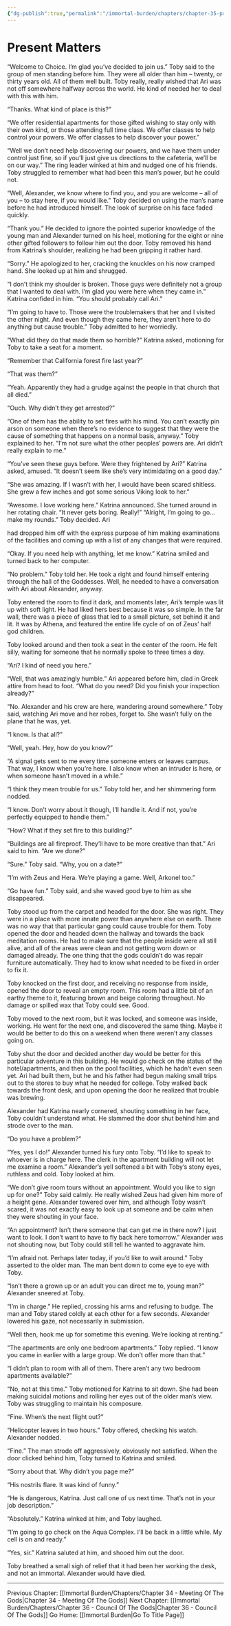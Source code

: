 ```yaml
---
{"dg-publish":true,"permalink":"/immortal-burden/chapters/chapter-35-present-matters/"}
---
```


# Present Matters
“Welcome to Choice. I’m glad you’ve decided to join us.” Toby said to the group of men standing before him. They were all older than him – twenty, or thirty years old. All of them well built. Toby really, really wished that Ari was not off somewhere halfway across the world. He kind of needed her to deal with this with him.

“Thanks. What kind of place is this?”

“We offer residential apartments for those gifted wishing to stay only with their own kind, or those attending full time class. We offer classes to help control your powers. We offer classes to help discover your power.”

“Well we don’t need help discovering our powers, and we have them under control just fine, so if you’ll just give us directions to the cafeteria, we’ll be on our way.” The ring leader winked at him and nudged one of his friends. Toby struggled to remember what had been this man’s power, but he could not.

“Well, Alexander, we know where to find you, and you are welcome – all of you – to stay here, if you would like.” Toby decided on using the man’s name before he had introduced himself. The look of surprise on his face faded quickly.

“Thank you.” He decided to ignore the pointed superior knowledge of the young man and Alexander turned on his heel, motioning for the eight or nine other gifted followers to follow him out the door. Toby removed his hand from Katrina’s shoulder, realizing he had been gripping it rather hard.

“Sorry.” He apologized to her, cracking the knuckles on his now cramped hand. She looked up at him and shrugged.

“I don’t think my shoulder is broken. Those guys were definitely not a group that I wanted to deal with. I’m glad you were here when they came in.” Katrina confided in him. “You should probably call Ari.”

“I’m going to have to. Those were the troublemakers that her and I visited the other night. And even though they came here, they aren’t here to do anything but cause trouble.” Toby admitted to her worriedly.

“What did they do that made them so horrible?” Katrina asked, motioning for Toby to take a seat for a moment.

“Remember that California forest fire last year?” 

“That was them?”

“Yeah. Apparently they had a grudge against the people in that church that all died.”

“Ouch. Why didn’t they get arrested?”

“One of them has the ability to set fires with his mind. You can’t exactly pin arson on someone when there’s no evidence to suggest that they were the cause of something that happens on a normal basis, anyway.” Toby explained to her. “I’m not sure what the other peoples’ powers are. Ari didn’t really explain to me.”

“You’ve seen these guys before. Were they frightened by Ari?” Katrina asked, amused. “It doesn’t seem like she’s very intimidating on a good day.”

“She was amazing. If I wasn’t with her, I would have been scared shitless. She grew a few inches and got some serious Viking look to her.”

“Awesome. I love working here.” Katrina announced. She turned around in her rotating chair. “It never gets boring. Really!” “Alright, I’m going to go... make my rounds.” Toby decided. Ari

had dropped him off with the express purpose of him making examinations of the facilities and coming up with a list of any changes that were required.

“Okay. If you need help with anything, let me know.” Katrina smiled and turned back to her computer.

“No problem.” Toby told her. He took a right and found himself entering through the hall of the Goddesses. Well, he needed to have a conversation with Ari about Alexander, anyway.

Toby entered the room to find it dark, and moments later, Ari’s temple was lit up with soft light. He had liked hers best because it was so simple. In the far wall, there was a piece of glass that led to a small picture, set behind it and lit. It was by Athena, and featured the entire life cycle of on of Zeus’ half god children.

Toby looked around and then took a seat in the center of the room. He felt silly, waiting for someone that he normally spoke to three times a day.

“Ari? I kind of need you here.”

“Well, that was amazingly humble.” Ari appeared before him, clad in Greek attire from head to foot. “What do you need? Did you finish your inspection already?”

“No. Alexander and his crew are here, wandering around somewhere.” Toby said, watching Ari move and her robes, forget to. She wasn’t fully on the plane that he was, yet.

“I know. Is that all?”

“Well, yeah. Hey, how do you know?”

“A signal gets sent to me every time someone enters or leaves campus. That way, I know when you’re here. I also know when an intruder is here, or when someone hasn’t moved in a while.”

“I think they mean trouble for us.” Toby told her, and her shimmering form nodded.

“I know. Don’t worry about it though, I’ll handle it. And if not, you’re perfectly equipped to handle them.”

“How? What if they set fire to this building?”

“Buildings are all fireproof. They’ll have to be more creative than that.” Ari said to him. “Are we done?”

“Sure.” Toby said. “Why, you on a date?”

“I’m with Zeus and Hera. We’re playing a game. Well, Arkonel too.”

“Go have fun.” Toby said, and she waved good bye to him as she disappeared.

Toby stood up from the carpet and headed for the door. She was right. They were in a place with more innate power than anywhere else on earth. There was no way that that particular gang could cause trouble for them. Toby opened the door and headed down the hallway and towards the back meditation rooms. He had to make sure that the people inside were all still alive, and all of the areas were clean and not getting worn down or damaged already. The one thing that the gods couldn’t do was repair furniture automatically. They had to know what needed to be fixed in order to fix it.

Toby knocked on the first door, and receiving no response from inside, opened the door to reveal an empty room. This room had a little bit of an earthy theme to it, featuring brown and beige coloring throughout. No damage or spilled wax that Toby could see. Good.

Toby moved to the next room, but it was locked, and someone was inside, working. He went for the next one, and discovered the same thing. Maybe it would be better to do this on a weekend when there weren’t any classes going on.

Toby shut the door and decided another day would be better for this particular adventure in this building. He would go check on the status of the hotel/apartments, and then on the pool facilities, which he hadn’t even seen yet. Ari had built them, but he and his father had begun making small trips out to the stores to buy what he needed for college. Toby walked back towards the front desk, and upon opening the door he realized that trouble was brewing.

Alexander had Katrina nearly cornered, shouting something in her face, Toby couldn’t understand what. He slammed the door shut behind him and strode over to the man.

“Do you have a problem?”

“Yes, yes I do!” Alexander turned his fury onto Toby. “I’d like to speak to whoever is in charge here. The clerk in the apartment building will not let me examine a room.” Alexander’s yell softened a bit with Toby’s stony eyes, ruthless and cold. Toby looked at him.

“We don’t give room tours without an appointment. Would you like to sign up for one?” Toby said calmly. He really wished Zeus had given him more of a height gene. Alexander towered over him, and although Toby wasn’t scared, it was not exactly easy to look up at someone and be calm when they were shouting in your face.

“An appointment? Isn’t there someone that can get me in there now? I just want to look. I don’t want to have to fly back here tomorrow.” Alexander was not shouting now, but Toby could still tell he wanted to aggravate him.

“I’m afraid not. Perhaps later today, if you’d like to wait around.” Toby asserted to the older man. The man bent down to come eye to eye with Toby.

“Isn’t there a grown up or an adult you can direct me to, young man?” Alexander sneered at Toby.

“I’m in charge.” He replied, crossing his arms and refusing to budge. The man and Toby stared coldly at each other for a few seconds. Alexander lowered his gaze, not necessarily in submission.

“Well then, hook me up for sometime this evening. We’re looking at renting.”

“The apartments are only one bedroom apartments.” Toby replied. “I know you came in earlier with a large group. We don’t offer more than that.”

“I didn’t plan to room with all of them. There aren’t any two bedroom apartments available?”

“No, not at this time.” Toby motioned for Katrina to sit down. She had been making suicidal motions and rolling her eyes out of the older man’s view. Toby was struggling to maintain his composure.

“Fine. When’s the next flight out?”

“Helicopter leaves in two hours.” Toby offered, checking his watch. Alexander nodded.

“Fine.” The man strode off aggressively, obviously not satisfied. When the door clicked behind him, Toby turned to Katrina and smiled.

“Sorry about that. Why didn’t you page me?”

“His nostrils flare. It was kind of funny.”

“He is dangerous, Katrina. Just call one of us next time. That’s not in your job description.”

“Absolutely.” Katrina winked at him, and Toby laughed.

“I’m going to go check on the Aqua Complex. I’ll be back in a little while. My cell is on and ready.”

“Yes, sir.” Katrina saluted at him, and shooed him out the door.

Toby breathed a small sigh of relief that it had been her working the desk, and not an immortal. Alexander would have died.

---
Previous Chapter: [[Immortal Burden/Chapters/Chapter 34 - Meeting Of The Gods\|Chapter 34 - Meeting Of The Gods]]
Next Chapter: [[Immortal Burden/Chapters/Chapter 36 - Council Of The Gods\|Chapter 36 - Council Of The Gods]]
Go Home: [[Immortal Burden\|Go To Title Page]]
  